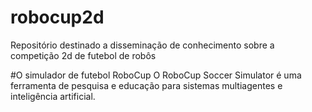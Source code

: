 # robocup2d
Repositório destinado a disseminação de conhecimento sobre a competição 2d de futebol de robôs 

#O simulador de futebol RoboCup
O RoboCup Soccer Simulator é uma ferramenta de pesquisa e educação para sistemas multiagentes e inteligência artificial.

